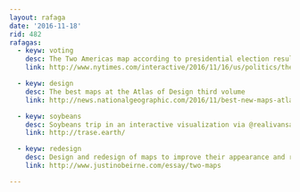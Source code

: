 ```yaml
---
layout: rafaga
date: '2016-11-18'
rid: 482
rafagas:
  - keyw: voting
    desc: The Two Americas map according to presidential election results
    link: http://www.nytimes.com/interactive/2016/11/16/us/politics/the-two-americas-of-2016.html?_r=1

  - keyw: design
    desc: The best maps at the Atlas of Design third volume
    link: http://news.nationalgeographic.com/2016/11/best-new-maps-atlas-design/

  - keyw: soybeans
    desc: Soybeans trip in an interactive visualization via @realivansanchez
    link: http://trase.earth/

  - keyw: redesign
    desc: Design and redesign of maps to improve their appearance and readability
    link: http://www.justinobeirne.com/essay/two-maps

---
```

